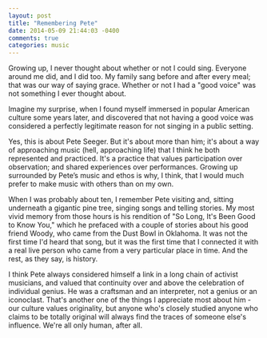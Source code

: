 ```yaml
---
layout: post
title: "Remembering Pete"
date: 2014-05-09 21:44:03 -0400
comments: true
categories: music
---
```

Growing up, I never thought about whether or not I could sing. Everyone around me did, and I did too. My family sang before and after every meal; that was our way of saying grace. Whether or not I had a "good voice" was not something I ever thought about. <!--more-->

Imagine my surprise, when I found myself immersed in popular American culture some years later, and discovered that not having a good voice was considered a perfectly legitimate reason for not singing in a public setting. 

Yes, this is about Pete Seeger. But it's about more than him; it's about a way of approaching music (hell, approaching life) that I think he both represented and practiced. It's a practice that values participation over observation; and shared experiences over performances. Growing up surrounded by Pete’s music and ethos is why, I think, that I would much prefer to make music with others than on my own.

When I was probably about ten, I remember Pete visiting and, sitting underneath a gigantic pine tree, singing songs and telling stories. My most vivid memory from those hours is his rendition of "So Long, It's Been Good to Know You," which he prefaced with a couple of stories about his good friend Woody, who came from the Dust Bowl in Oklahoma. It was not the first time I'd heard that song, but it was the first time that I connected it with a real live person who came from a very particular place in time. And the rest, as they say, is history.

I think Pete always considered himself a link in a long chain of activist musicians, and valued that continuity over and above the celebration of individual genius. He was a craftsman and an interpreter, not a genius or an iconoclast. That's another one of the things I appreciate most about him - our culture values originality, but anyone who's closely studied anyone who claims to be totally original will always find the traces of someone else's influence. We're all only human, after all.